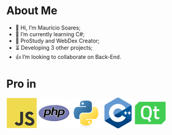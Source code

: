 # About Me

- 👋 Hi, I’m Maurício Soares;
- 🌱 I’m currently learning C#;
- 🦆 ProStudy and WebDex Creator;
- ⏳ Developing 3 other projects;
- 👍 I’m looking to collaborate on Back-End.

# Pro in
<img src="https://raw.githubusercontent.com/devicons/devicon/master/icons/javascript/javascript-original.svg" alt="javascript" width="80" height="80"/>  
<img src="https://raw.githubusercontent.com/devicons/devicon/master/icons/php/php-original.svg" alt="php" width="80" height="80"/>
<img src="https://raw.githubusercontent.com/devicons/devicon/master/icons/python/python-original.svg" alt="python" width="80" height="80"/>   
<img src="https://raw.githubusercontent.com/devicons/devicon/master/icons/cplusplus/cplusplus-original.svg" alt="python" width="80" height="80"/>
<img src="https://raw.githubusercontent.com/devicons/devicon/master/icons/qt/qt-original.svg" alt="python" width="80" height="80"/>
